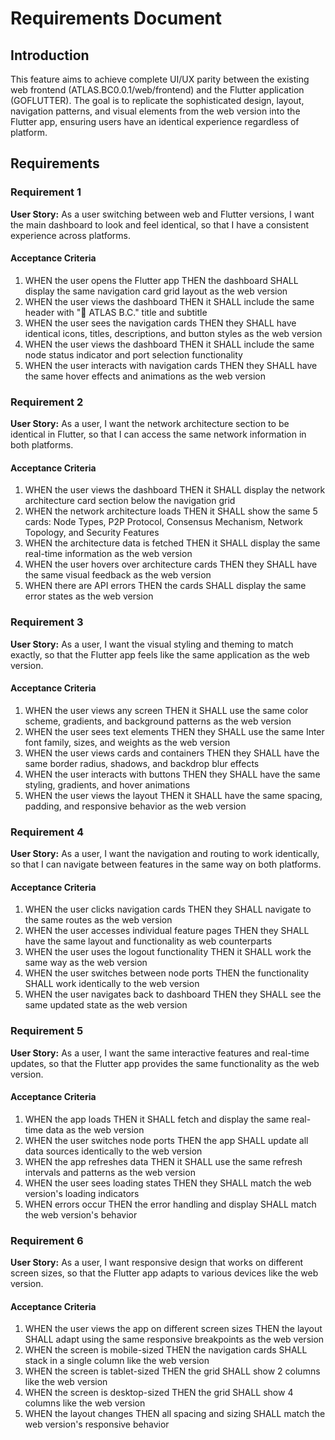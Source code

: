 # Requirements Document

## Introduction

This feature aims to achieve complete UI/UX parity between the existing web frontend (ATLAS.BC0.0.1/web/frontend) and the Flutter application (GOFLUTTER). The goal is to replicate the sophisticated design, layout, navigation patterns, and visual elements from the web version into the Flutter app, ensuring users have an identical experience regardless of platform.

## Requirements

### Requirement 1

**User Story:** As a user switching between web and Flutter versions, I want the main dashboard to look and feel identical, so that I have a consistent experience across platforms.

#### Acceptance Criteria

1. WHEN the user opens the Flutter app THEN the dashboard SHALL display the same navigation card grid layout as the web version
2. WHEN the user views the dashboard THEN it SHALL include the same header with "🔗 ATLAS B.C." title and subtitle
3. WHEN the user sees the navigation cards THEN they SHALL have identical icons, titles, descriptions, and button styles as the web version
4. WHEN the user views the dashboard THEN it SHALL include the same node status indicator and port selection functionality
5. WHEN the user interacts with navigation cards THEN they SHALL have the same hover effects and animations as the web version

### Requirement 2

**User Story:** As a user, I want the network architecture section to be identical in Flutter, so that I can access the same network information in both platforms.

#### Acceptance Criteria

1. WHEN the user views the dashboard THEN it SHALL display the network architecture card section below the navigation grid
2. WHEN the network architecture loads THEN it SHALL show the same 5 cards: Node Types, P2P Protocol, Consensus Mechanism, Network Topology, and Security Features
3. WHEN the architecture data is fetched THEN it SHALL display the same real-time information as the web version
4. WHEN the user hovers over architecture cards THEN they SHALL have the same visual feedback as the web version
5. WHEN there are API errors THEN the cards SHALL display the same error states as the web version

### Requirement 3

**User Story:** As a user, I want the visual styling and theming to match exactly, so that the Flutter app feels like the same application as the web version.

#### Acceptance Criteria

1. WHEN the user views any screen THEN it SHALL use the same color scheme, gradients, and background patterns as the web version
2. WHEN the user sees text elements THEN they SHALL use the same Inter font family, sizes, and weights as the web version
3. WHEN the user views cards and containers THEN they SHALL have the same border radius, shadows, and backdrop blur effects
4. WHEN the user interacts with buttons THEN they SHALL have the same styling, gradients, and hover animations
5. WHEN the user views the layout THEN it SHALL have the same spacing, padding, and responsive behavior as the web version

### Requirement 4

**User Story:** As a user, I want the navigation and routing to work identically, so that I can navigate between features in the same way on both platforms.

#### Acceptance Criteria

1. WHEN the user clicks navigation cards THEN they SHALL navigate to the same routes as the web version
2. WHEN the user accesses individual feature pages THEN they SHALL have the same layout and functionality as web counterparts
3. WHEN the user uses the logout functionality THEN it SHALL work the same way as the web version
4. WHEN the user switches between node ports THEN the functionality SHALL work identically to the web version
5. WHEN the user navigates back to dashboard THEN they SHALL see the same updated state as the web version

### Requirement 5

**User Story:** As a user, I want the same interactive features and real-time updates, so that the Flutter app provides the same functionality as the web version.

#### Acceptance Criteria

1. WHEN the app loads THEN it SHALL fetch and display the same real-time data as the web version
2. WHEN the user switches node ports THEN the app SHALL update all data sources identically to the web version
3. WHEN the app refreshes data THEN it SHALL use the same refresh intervals and patterns as the web version
4. WHEN the user sees loading states THEN they SHALL match the web version's loading indicators
5. WHEN errors occur THEN the error handling and display SHALL match the web version's behavior

### Requirement 6

**User Story:** As a user, I want responsive design that works on different screen sizes, so that the Flutter app adapts to various devices like the web version.

#### Acceptance Criteria

1. WHEN the user views the app on different screen sizes THEN the layout SHALL adapt using the same responsive breakpoints as the web version
2. WHEN the screen is mobile-sized THEN the navigation cards SHALL stack in a single column like the web version
3. WHEN the screen is tablet-sized THEN the grid SHALL show 2 columns like the web version
4. WHEN the screen is desktop-sized THEN the grid SHALL show 4 columns like the web version
5. WHEN the layout changes THEN all spacing and sizing SHALL match the web version's responsive behavior